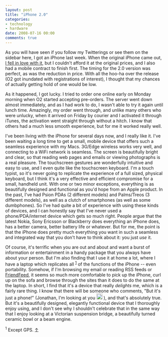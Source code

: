 ```yaml
---
layout: post
title: "iPhone 2.0"
categories:
- technology
- hardware
date: 2008-07-16 00:00
comments: true
---
```


<p>As you will have seen if you follow my Twitterings or see them on the sidebar here, I got an iPhone last week. When the original iPhone came out, <a href="http://www.rousette.org.uk/blog/archives/geekswoon/">I fell in love with it</a>, but I couldn't afford it at the original prices, and I also had a mobile contract to finish first. The timing for the 2.0 version was perfect, as was the reduction in price. With all the hoo-ha over the release (O2 got inundated with registrations of interest), I thought that my chances of actually getting hold of one would be low.</p>

<p>As it happened, I got lucky. I tried to order one online early on Monday morning when O2 started accepting pre-orders. The server went down almost immediately, and as I had work to do, I wasn't able to try it again until lunch time. Amazingly, my order went through, and unlike many others who were unlucky, when it arrived on Friday by courier and I activated it through iTunes, the activation went straight through without a hitch. I know that others had a much less smooth experience, but for me it worked really well.</p>

<p>I've been living with the iPhone for several days now, and I really like it. I've been waiting a long time to get a small, mobile device that offers such a seamless experience with my Macs. 3G/Edge wireless works very well, and connecting to a WiFi network is seamless. The screen is beautifully bright and clear, so that reading web pages and emails or viewing photographs is a real pleasure. The touchscreen gestures are wonderfully intuitive and easy to use, and I even quite like the touchscreen keyboard. I'm a touch typist, so it's never going to replicate the experience of a full sized, physical keyboard, but I think it's a very effective and efficient compromise for a small, handheld unit. With one or two minor exceptions, everything is as beautifully designed and functional as you'd hope from an Apple product. In the past, I've had Psion PDAs (2 different models) and Palms/Treos (3 different models), as well as a clutch of smartphones (as well as some dumbphones). So I've had quite a bit of experience with using these kinds of devices, and I can honestly say that I've never used a phone/PDA/internet device which gets so much right. People argue that the latest Nokia, Sony Ericsson or Blackberry does everything an iPhone does, has a better camera, better battery life or whatever. But for me, the point is that the iPhone does pretty much everything you want in such a seamless and integrated way that you don't have to think about it: you just <em>use</em> it.</p>

<p>Of course, it's terrific when you are out and about and want a burst of information or entertainment in a handy package that you always have about your person. But I'm also finding that I use it at home a lot, where I have a laptop which replicates all <sup id="r1-160708"><a href="#f1-160708">1</a></sup> of the functions of the iPhone -- even portability. Somehow, if I'm browsing my email or reading RSS feeds or <a href="http://friendfeed.com/bsag">FriendFeed</a>, it seems so much more comfortable to pick up the iPhone, curl up on the sofa and browse through the sites than it does to do the same at the laptop. In short, I find that it's a device that really <em>delights</em> me, which is a fairly rare thing. I know that there will be someone who comments, "But it's just a phone!" (Jonathan, I'm looking at you <img src="http://www.rousette.org.uk/images/smileys/wink.gif" width="19" height="19" alt="wink" style="border:0;" /> ), and that's absolutely true. But it's a beautifully designed, elegantly functional device that I thoroughly enjoy using, and I don't see why I shouldn't celebrate that in the same way that I enjoy looking at a Victorian suspension bridge, a beautifully turned ceramic bowl or a beam engine.</p>

<p><sup id="f1-160708">1</sup> Except GPS. <a href="#r1-160708">&uarr;</a></p>



